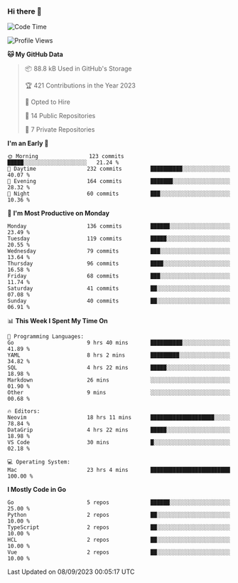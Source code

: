 ### Hi there 👋
<!--![visitors](https://visitor-badge.glitch.me/badge?page_id=d0zingcat)-->
<!--
**d0zingcat/d0zingcat** is a ✨ _special_ ✨ repository because its `README.md` (this file) appears on your GitHub profile.

Here are some ideas to get you started:

- 🔭 I’m currently working on ...
- 🌱 I’m currently learning ...
- 👯 I’m looking to collaborate on ...
- 🤔 I’m looking for help with ...
- 💬 Ask me about ...
- 📫 How to reach me: ...
- 😄 Pronouns: ...
- ⚡ Fun fact: ...
-->
<!--START_SECTION:waka-->
![Code Time](http://img.shields.io/badge/Code%20Time-3%2C022%20hrs%2024%20mins-blue)

![Profile Views](http://img.shields.io/badge/Profile%20Views-0-blue)

**🐱 My GitHub Data** 

> 📦 88.8 kB Used in GitHub's Storage 
 > 
> 🏆 421 Contributions in the Year 2023
 > 
> 💼 Opted to Hire
 > 
> 📜 14 Public Repositories 
 > 
> 🔑 7 Private Repositories 
 > 
**I'm an Early 🐤** 

```text
🌞 Morning                123 commits         █████░░░░░░░░░░░░░░░░░░░░   21.24 % 
🌆 Daytime                232 commits         ██████████░░░░░░░░░░░░░░░   40.07 % 
🌃 Evening                164 commits         ███████░░░░░░░░░░░░░░░░░░   28.32 % 
🌙 Night                  60 commits          ███░░░░░░░░░░░░░░░░░░░░░░   10.36 % 
```
📅 **I'm Most Productive on Monday** 

```text
Monday                   136 commits         ██████░░░░░░░░░░░░░░░░░░░   23.49 % 
Tuesday                  119 commits         █████░░░░░░░░░░░░░░░░░░░░   20.55 % 
Wednesday                79 commits          ███░░░░░░░░░░░░░░░░░░░░░░   13.64 % 
Thursday                 96 commits          ████░░░░░░░░░░░░░░░░░░░░░   16.58 % 
Friday                   68 commits          ███░░░░░░░░░░░░░░░░░░░░░░   11.74 % 
Saturday                 41 commits          ██░░░░░░░░░░░░░░░░░░░░░░░   07.08 % 
Sunday                   40 commits          ██░░░░░░░░░░░░░░░░░░░░░░░   06.91 % 
```


📊 **This Week I Spent My Time On** 

```text
💬 Programming Languages: 
Go                       9 hrs 40 mins       ██████████░░░░░░░░░░░░░░░   41.89 % 
YAML                     8 hrs 2 mins        █████████░░░░░░░░░░░░░░░░   34.82 % 
SQL                      4 hrs 22 mins       █████░░░░░░░░░░░░░░░░░░░░   18.98 % 
Markdown                 26 mins             ░░░░░░░░░░░░░░░░░░░░░░░░░   01.90 % 
Other                    9 mins              ░░░░░░░░░░░░░░░░░░░░░░░░░   00.68 % 

🔥 Editors: 
Neovim                   18 hrs 11 mins      ████████████████████░░░░░   78.84 % 
DataGrip                 4 hrs 22 mins       █████░░░░░░░░░░░░░░░░░░░░   18.98 % 
VS Code                  30 mins             █░░░░░░░░░░░░░░░░░░░░░░░░   02.18 % 

💻 Operating System: 
Mac                      23 hrs 4 mins       █████████████████████████   100.00 % 
```

**I Mostly Code in Go** 

```text
Go                       5 repos             ██████░░░░░░░░░░░░░░░░░░░   25.00 % 
Python                   2 repos             ██░░░░░░░░░░░░░░░░░░░░░░░   10.00 % 
TypeScript               2 repos             ██░░░░░░░░░░░░░░░░░░░░░░░   10.00 % 
HCL                      2 repos             ██░░░░░░░░░░░░░░░░░░░░░░░   10.00 % 
Vue                      2 repos             ██░░░░░░░░░░░░░░░░░░░░░░░   10.00 % 
```




 Last Updated on 08/09/2023 00:05:17 UTC
<!--END_SECTION:waka-->

